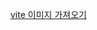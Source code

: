 [vite 이미지 가져오기](https://medium.com/@andrewmasonmedia/how-to-use-images-with-vite-and-vue-937307a150c0)
